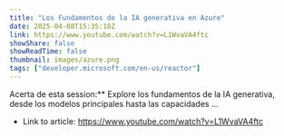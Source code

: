 ```yaml
---
title: "Los Fundamentos de la IA generativa en Azure"
date: 2025-04-08T15:35:18Z
link: https://www.youtube.com/watch?v=L1WvaVA4ftc
showShare: false
showReadTime: false
thumbnail: images/azure.png
tags: ["developer.microsoft.com/en-us/reactor"]
---
```

Acerta de esta session:** Explore los fundamentos de la IA generativa, desde los modelos principales hasta las capacidades ...

- Link to article: https://www.youtube.com/watch?v=L1WvaVA4ftc